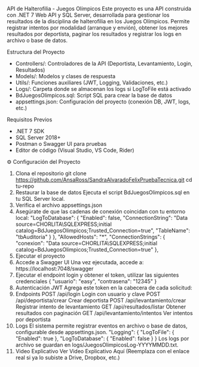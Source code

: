 API de Halterofilia - Juegos Olímpicos
Este proyecto es una API construida con .NET 7 Web API y SQL Server, desarrollada para gestionar los resultados de la disciplina de halterofilia en los Juegos Olímpicos.
Permite registrar intentos por modalidad (arranque y envión), obtener los mejores resultados por deportista, paginar los resultados y registrar los logs en archivo o base de datos.

Estructura del Proyecto
- Controllers/: Controladores de la API (Deportista, Levantamiento, Login, Resultados)
- Models/: Modelos y clases de respuesta
- Utils/: Funciones auxiliares (JWT, Logging, Validaciones, etc.)
- Logs/: Carpeta donde se almacenan los logs si LogToFile está activado
- BdJuegosOlimpicos.sql: Script SQL para crear la base de datos
- appsettings.json: Configuración del proyecto (conexión DB, JWT, logs, etc.)

Requisitos Previos
- .NET 7 SDK
- SQL Server 2018+
- Postman o Swagger UI para pruebas
- Editor de código (Visual Studio, VS Code, Rider)

⚙️ Configuración del Proyecto
1. Clona el repositorio
   git clone https://github.com/AnsaRoss/SandraAlvaradoFelixPruebaTecnica.git
   cd tu-repo
2. Restaurar la base de datos
   Ejecuta el script BdJuegosOlimpicos.sql en tu SQL Server local.
3. Verifica el archivo appsettings.json
4. Asegúrate de que las cadenas de conexión coincidan con tu entorno local:
   "LogToDatabase": {
      "Enabled": false,
      "ConnectionString": "Data source=CHORLITA\\SQLEXPRESS;initial catalog=BdJuegosOlimpicos;Trusted_Connection=true",
      "TableName": "tbAuditoria"
    }
  },
  "AllowedHosts": "*",
  "ConnectionStrings": {
    "conexion": "Data source=CHORLITA\\SQLEXPRESS;initial catalog=BdJuegosOlimpicos;Trusted_Connection=true"
  },
5. Ejecutar el proyecto
6. Accede a Swagger UI
   Una vez ejecutada, accede a: https://localhost:7048/swagger
7. Ejecutar el endpoint login y obtener el token, utilizar las siguientes credenciales
   {
      "usuario": "easy",
      "contrasena": "12345"
    }
9. Autenticación JWT
   Agrega este token en la cabecera de cada solicitud:
10. Endpoints
   POST	/api/login	Login con usuario y clave
   POST	/api/deportista/crear	Crear deportista
   POST	/api/levantamiento/crear	Registrar intento de levantamiento
   GET	/api/resultados/listar	Obtener resultados con paginación
   GET	/api/levantamiento/intentos	Ver intentos por deportista
11. Logs
    El sistema permite registrar eventos en archivo o base de datos, configurable desde appsettings.json.
    "Logging": {
      "LogToFile": { "Enabled": true },
      "LogToDatabase": { "Enabled": false }
    }
    Los logs por archivo se guardan en logs/JuegosOlimpicosLog-YYYYMMDD.txt.
12. Video Explicativo
    Ver Video Explicativo Aquí
    (Reemplaza con el enlace real si ya lo subiste a Drive, Dropbox, etc.)
